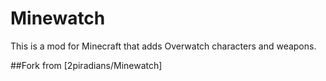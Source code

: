 # Minewatch
This is a mod for Minecraft that adds Overwatch characters and weapons.

##Fork from [2piradians/Minewatch]